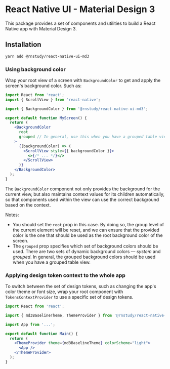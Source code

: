 # React Native UI - Material Design 3

This package provides a set of components and utilities to build a React Native app with Material Design 3.

## Installation

```bash
yarn add @rnstudy/react-native-ui-md3
```

### Using background color

Wrap your root view of a screen with `BackgroundColor` to get and apply the screen's background color. Such as:

```jsx
import React from 'react';
import { ScrollView } from 'react-native';

import { BackgroundColor } from '@rnstudy/react-native-ui-md3';

export default function MyScreen() {
  return (
    <BackgroundColor
      root
      grouped // In general, use this when you have a grouped table view.
    >
      {(backgroundColor) => (
        <ScrollView style={{ backgroundColor }}>
          <>{/* ... */}</>
        </ScrollView>
      )}
    </BackgroundColor>
  );
}
```

The `BackgroundColor` component not only provides the background for the current view, but also maintains context values for its children automatically, so that components used within the view can use the correct background based on the context.

Notes:

* You should set the `root` prop in this case. By doing so, the group level of the current element will be reset, and we can ensure that the provided color is the one that should be used as the root background color of the screen.
* The `grouped` prop specifies which set of background colors should be used. There are two sets of dynamic background colors — *system* and *grouped*. In general, the grouped background colors should be used when you have a grouped table view.

### Applying design token context to the whole app

To switch between the set of design tokens, such as changing the app's color theme or font size, wrap your root component with `TokensContextProvider` to use a specific set of design tokens.

```jsx
import React from 'react';

import { md3BaselineTheme, ThemeProvider } from '@rnstudy/react-native-ui-md3';

import App from '...';

export default function Main() {
  return (
    <ThemeProvider theme={md3BaselineTheme} colorScheme="light">
      <App />
    </ThemeProvider>
  );
}
```

